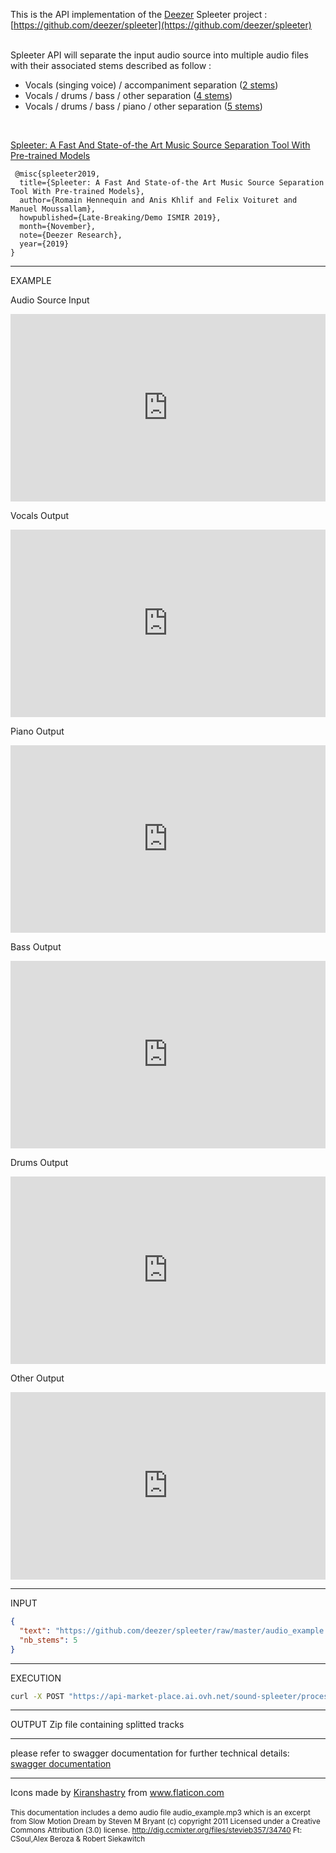 This is the API implementation of the [Deezer](https://www.deezer.com) Spleeter project : [https://github.com/deezer/spleeter](https://github.com/deezer/spleeter)

</br>
Spleeter API will separate the input audio source into multiple audio files with their associated stems described as follow :

* Vocals (singing voice) / accompaniment separation ([2 stems](https://github.com/deezer/spleeter/wiki/2.-Getting-started#using-2stems-model))
* Vocals / drums / bass / other separation ([4 stems](https://github.com/deezer/spleeter/wiki/2.-Getting-started#using-4stems-model))
* Vocals / drums / bass / piano / other separation ([5 stems](https://github.com/deezer/spleeter/wiki/2.-Getting-started#using-5stems-model))

</br>

[Spleeter: A Fast And State-of-the Art Music Source Separation Tool With Pre-trained Models](http://archives.ismir.net/ismir2019/latebreaking/000036.pdf)
```
 @misc{spleeter2019,
  title={Spleeter: A Fast And State-of-the Art Music Source Separation Tool With Pre-trained Models},
  author={Romain Hennequin and Anis Khlif and Felix Voituret and Manuel Moussallam},
  howpublished={Late-Breaking/Demo ISMIR 2019},
  month={November},
  note={Deezer Research},
  year={2019}
}
```
- - -
EXAMPLE

Audio Source Input
<iframe width="100%" height="300" scrolling="no" frameborder="no" allow="autoplay" src="https://w.soundcloud.com/player/?url=https%3A//api.soundcloud.com/tracks/722059117&color=%23ff5500&auto_play=false&hide_related=false&show_comments=true&show_user=true&show_reposts=false&show_teaser=true&visual=true"></iframe>

Vocals Output
<iframe width="100%" height="300" scrolling="no" frameborder="no" allow="autoplay" src="https://w.soundcloud.com/player/?url=https%3A//api.soundcloud.com/tracks/722059096&color=%23ff5500&auto_play=false&hide_related=false&show_comments=true&show_user=true&show_reposts=false&show_teaser=true&visual=true"></iframe>

Piano Output
<iframe width="100%" height="300" scrolling="no" frameborder="no" allow="autoplay" src="https://w.soundcloud.com/player/?url=https%3A//api.soundcloud.com/tracks/722059108&color=%23ff5500&auto_play=false&hide_related=false&show_comments=true&show_user=true&show_reposts=false&show_teaser=true&visual=true"></iframe>

Bass Output
<iframe width="100%" height="300" scrolling="no" frameborder="no" allow="autoplay" src="https://w.soundcloud.com/player/?url=https%3A//api.soundcloud.com/tracks/722059114&color=%23ff5500&auto_play=false&hide_related=false&show_comments=true&show_user=true&show_reposts=false&show_teaser=true&visual=true"></iframe>

Drums Output
<iframe width="100%" height="300" scrolling="no" frameborder="no" allow="autoplay" src="https://w.soundcloud.com/player/?url=https%3A//api.soundcloud.com/tracks/722059111&color=%23ff5500&auto_play=false&hide_related=false&show_comments=true&show_user=true&show_reposts=false&show_teaser=true&visual=true"></iframe>

Other Output
<iframe width="100%" height="300" scrolling="no" frameborder="no" allow="autoplay" src="https://w.soundcloud.com/player/?url=https%3A//api.soundcloud.com/tracks/722059093&color=%23ff5500&auto_play=false&hide_related=false&show_comments=true&show_user=true&show_reposts=false&show_teaser=true&visual=true"></iframe>


- - -
INPUT

```json
{
  "text": "https://github.com/deezer/spleeter/raw/master/audio_example.mp3",
  "nb_stems": 5
}
```
- - -
EXECUTION
```bash
curl -X POST "https://api-market-place.ai.ovh.net/sound-spleeter/process" -H "accept: application/zip" -H "X-OVH-Api-Key: XXXXXXXX-XXXX-XXXX-XXXX-XXXXXXXXXXXX" -H "Content-Type: application/json" -d '{"url": "https://github.com/deezer/spleeter/raw/master/audio_example.mp3", "nb_stems": 5}' -o splitted_output.zip
```
- - -

OUTPUT
Zip file containing splitted tracks

- - -


please refer to swagger documentation for further technical details: [swagger documentation](https://market-place.ai.ovh.net/#!/apis/2d428114-d801-4bb1-8281-14d8018bb186/pages/8b94834c-43ab-4baf-9483-4c43ab7baf80)

* * *
<div>Icons made by <a href="https://www.flaticon.com/authors/kiranshastry" title="Kiranshastry">Kiranshastry</a> from <a href="https://www.flaticon.com/" title="Flaticon">www.flaticon.com</a></div>

</br>
<div>
<small>
This documentation includes a demo audio file audio_example.mp3 which is an excerpt from Slow Motion Dream by Steven M Bryant (c) copyright 2011 Licensed under a Creative Commons Attribution (3.0) license. <a href="http://dig.ccmixter.org/files/stevieb357/34740">http://dig.ccmixter.org/files/stevieb357/34740</a> Ft: CSoul,Alex Beroza & Robert Siekawitch
</small>
</div>
